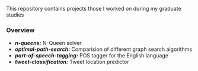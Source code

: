 This repository contains projects those I worked on during my graduate studies

### Overview ###

* ***n-queens:*** N-Queen solver
* ***optimal-path-search:*** Comparision of different graph search algorithms
* ***part-of-speech-tagging:*** POS tagger for the English language
* ***tweet-classification:*** Tweet location predictor